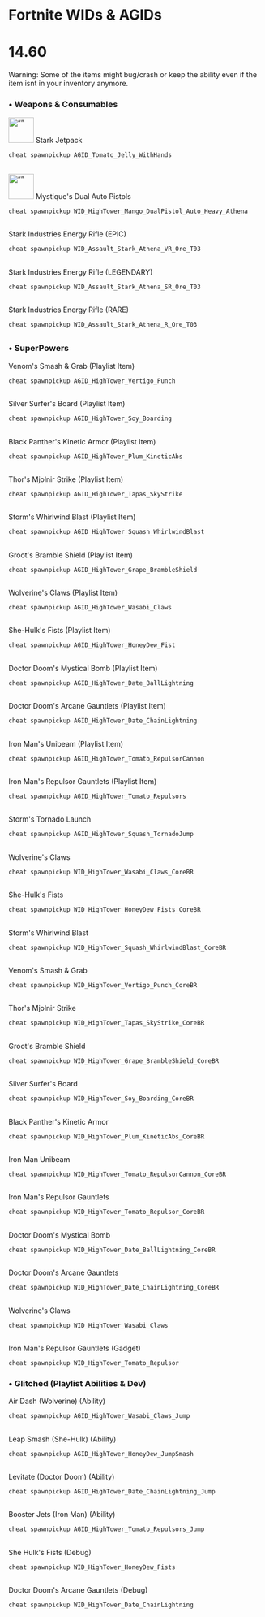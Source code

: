 # Fortnite WIDs & AGIDs

# 14.60
Warning: Some of the items might bug/crash or keep the ability even if the item isnt in your inventory anymore.
### • Weapons & Consumables

<img src="https://static.wikia.nocookie.net/fortnite/images/b/b0/Stark_Industries_Jetpack_-_Item_-_Fortnite.png/" alt= “” width="50" height="50"> Stark Jetpack



```
cheat spawnpickup AGID_Tomato_Jelly_WithHands
```
##

<img src="https://static.wikia.nocookie.net/fortnite/images/2/28/Machine_Pistol_-_Weapon_-_Fortnite.png" alt= “” width="50" height="50">  Mystique's Dual Auto Pistols


```
cheat spawnpickup WID_HighTower_Mango_DualPistol_Auto_Heavy_Athena
```
##

Stark Industries Energy Rifle (EPIC)
```
cheat spawnpickup WID_Assault_Stark_Athena_VR_Ore_T03
```
##

Stark Industries Energy Rifle (LEGENDARY)
```
cheat spawnpickup WID_Assault_Stark_Athena_SR_Ore_T03
```
##

Stark Industries Energy Rifle (RARE)
```
cheat spawnpickup WID_Assault_Stark_Athena_R_Ore_T03
```
##


### • SuperPowers

Venom's Smash & Grab (Playlist Item)
```
cheat spawnpickup AGID_HighTower_Vertigo_Punch
```
##

Silver Surfer's Board (Playlist Item)
```
cheat spawnpickup AGID_HighTower_Soy_Boarding
```
##

Black Panther's Kinetic Armor (Playlist Item)
```
cheat spawnpickup AGID_HighTower_Plum_KineticAbs
```
##

Thor's Mjolnir Strike (Playlist Item)
```
cheat spawnpickup AGID_HighTower_Tapas_SkyStrike
```
##

Storm's Whirlwind Blast (Playlist Item)
```
cheat spawnpickup AGID_HighTower_Squash_WhirlwindBlast
```
##

Groot's Bramble Shield (Playlist Item)
```
cheat spawnpickup AGID_HighTower_Grape_BrambleShield
```
##

Wolverine's Claws (Playlist Item)
```
cheat spawnpickup AGID_HighTower_Wasabi_Claws
```
##

She-Hulk's Fists (Playlist Item)
```
cheat spawnpickup AGID_HighTower_HoneyDew_Fist
```
##
Doctor Doom's Mystical Bomb (Playlist Item)
```
cheat spawnpickup AGID_HighTower_Date_BallLightning
```
##
Doctor Doom's Arcane Gauntlets (Playlist Item)
```
cheat spawnpickup AGID_HighTower_Date_ChainLightning
```
##
Iron Man's Unibeam (Playlist Item)
```
cheat spawnpickup AGID_HighTower_Tomato_RepulsorCannon
```

##
Iron Man's Repulsor Gauntlets (Playlist Item)
```
cheat spawnpickup AGID_HighTower_Tomato_Repulsors
```
##
Storm's Tornado Launch
```
cheat spawnpickup AGID_HighTower_Squash_TornadoJump
```
##
Wolverine's Claws
```
cheat spawnpickup WID_HighTower_Wasabi_Claws_CoreBR
```
##
She-Hulk's Fists
```
cheat spawnpickup WID_HighTower_HoneyDew_Fists_CoreBR
```
##
Storm's Whirlwind Blast
```
cheat spawnpickup WID_HighTower_Squash_WhirlwindBlast_CoreBR
```
##
Venom's Smash & Grab
```
cheat spawnpickup WID_HighTower_Vertigo_Punch_CoreBR
```
##
Thor's Mjolnir Strike
```
cheat spawnpickup WID_HighTower_Tapas_SkyStrike_CoreBR
```
##
Groot's Bramble Shield
```
cheat spawnpickup WID_HighTower_Grape_BrambleShield_CoreBR
```
##
Silver Surfer's Board
```
cheat spawnpickup WID_HighTower_Soy_Boarding_CoreBR
```
##
Black Panther's Kinetic Armor
```
cheat spawnpickup WID_HighTower_Plum_KineticAbs_CoreBR
```
##
Iron Man Unibeam
```
cheat spawnpickup WID_HighTower_Tomato_RepulsorCannon_CoreBR
```
##
Iron Man's Repulsor Gauntlets
```
cheat spawnpickup WID_HighTower_Tomato_Repulsor_CoreBR
```
##
Doctor Doom's Mystical Bomb
```
cheat spawnpickup WID_HighTower_Date_BallLightning_CoreBR
```
##
Doctor Doom's Arcane Gauntlets
```
cheat spawnpickup WID_HighTower_Date_ChainLightning_CoreBR
```

##
Wolverine's Claws
```
cheat spawnpickup WID_HighTower_Wasabi_Claws
```
##
Iron Man's Repulsor Gauntlets (Gadget)
```
cheat spawnpickup WID_HighTower_Tomato_Repulsor
```
### • Glitched (Playlist Abilities & Dev)

Air Dash (Wolverine) (Ability)
```
cheat spawnpickup AGID_HighTower_Wasabi_Claws_Jump
```
##
Leap Smash (She-Hulk) (Ability)
```
cheat spawnpickup AGID_HighTower_HoneyDew_JumpSmash
```
##
Levitate (Doctor Doom) (Ability)
```
cheat spawnpickup AGID_HighTower_Date_ChainLightning_Jump
```
##
Booster Jets (Iron Man) (Ability)
```
cheat spawnpickup AGID_HighTower_Tomato_Repulsors_Jump
```
##
She Hulk's Fists (Debug)
```
cheat spawnpickup WID_HighTower_HoneyDew_Fists
```
##
Doctor Doom's Arcane Gauntlets (Debug)
```
cheat spawnpickup WID_HighTower_Date_ChainLightning
```

